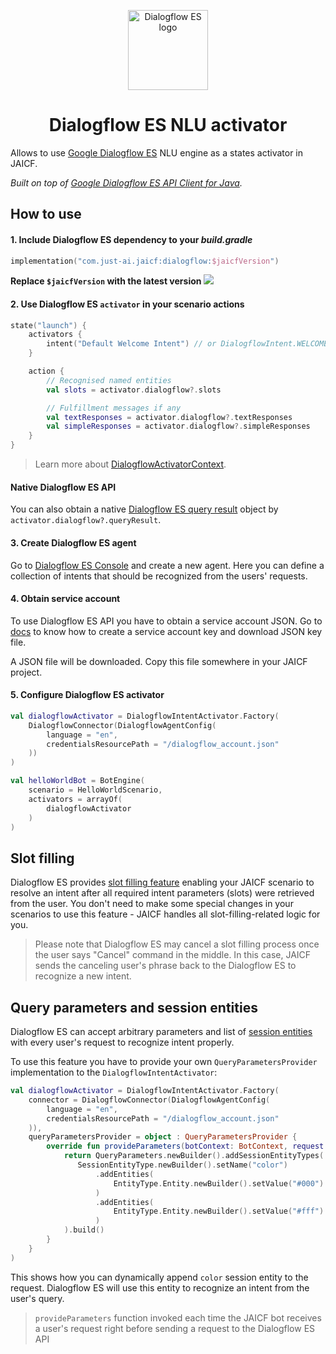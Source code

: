 <p align="center">
    <img src="https://assets.dialogflow.com/common/assets/img/unnamed.png" height="128" alt="Dialogflow ES logo"/>
</p>

<h1 align="center">Dialogflow ES NLU activator</h1>

Allows to use [Google Dialogflow ES](https://cloud.google.com/dialogflow/es/docs) NLU engine as a states activator in JAICF.

_Built on top of [Google Dialogflow ES API Client for Java](https://github.com/googleapis/java-dialogflow)._

## How to use

#### 1. Include Dialogflow ES dependency to your _build.gradle_

```kotlin
implementation("com.just-ai.jaicf:dialogflow:$jaicfVersion")
```

**Replace `$jaicfVersion` with the latest version ![](https://img.shields.io/github/v/release/just-ai/jaicf-kotlin?color=%23000&label=&style=flat-square)**

#### 2. Use Dialogflow ES `activator` in your scenario actions

```kotlin
state("launch") {
    activators {
        intent("Default Welcome Intent") // or DialogflowIntent.WELCOME
    }

    action {
        // Recognised named entities
        val slots = activator.dialogflow?.slots

        // Fulfillment messages if any
        val textResponses = activator.dialogflow?.textResponses
        val simpleResponses = activator.dialogflow?.simpleResponses
    }
}
```

> Learn more about [DialogflowActivatorContext](https://github.com/just-ai/jaicf-kotlin/blob/master/activators/dialogflow/src/main/kotlin/com/justai/jaicf/activator/dialogflow/DialogflowActivatorContext.kt).

#### Native Dialogflow ES API

You can also obtain a native [Dialogflow ES query result](https://github.com/googleapis/java-dialogflow/blob/master/proto-google-cloud-dialogflow-v2/src/main/java/com/google/cloud/dialogflow/v2/QueryResult.java) object by `activator.dialogflow?.queryResult`.

#### 3. Create Dialogflow ES agent

Go to [Dialogflow ES Console](https://dialogflow.cloud.google.com/#/newAgent) and create a new agent.
Here you can define a collection of intents that should be recognized from the users' requests.

#### 4. Obtain service account

To use Dialogflow ES API you have to obtain a service account JSON. Go
to [docs](https://cloud.google.com/dialogflow/es/docs/quick/setup#sa-create) to know how to create a service account key
and download JSON key file.

A JSON file will be downloaded. Copy this file somewhere in your JAICF project.

#### 5. Configure Dialogflow ES activator

```kotlin
val dialogflowActivator = DialogflowIntentActivator.Factory(
    DialogflowConnector(DialogflowAgentConfig(
        language = "en",
        credentialsResourcePath = "/dialogflow_account.json"
    ))
)

val helloWorldBot = BotEngine(
    scenario = HelloWorldScenario,
    activators = arrayOf(
        dialogflowActivator
    )
)
```

## Slot filling

Dialogflow ES
provides [slot filling feature](https://cloud.google.com/dialogflow/es/docs/intents-actions-parameters#required)
enabling your JAICF scenario to resolve an intent after all required intent parameters (slots) were retrieved from the
user. You don't need to make some special changes in your scenarios to use this feature - JAICF handles all slot-filling-related logic for you.

> Please note that Dialogflow ES may cancel a slot filling process once the user says "Cancel" command in the middle.
In this case, JAICF sends the canceling user's phrase back to the Dialogflow ES to recognize a new intent.

## Query parameters and session entities

Dialogflow ES can accept arbitrary parameters and list
of [session entities](https://cloud.google.com/dialogflow/es/docs/entities-session) with every user's request to
recognize intent properly.

To use this feature you have to provide your own `QueryParametersProvider` implementation to the `DialogflowIntentActivator`:

```kotlin
val dialogflowActivator = DialogflowIntentActivator.Factory(
    connector = DialogflowConnector(DialogflowAgentConfig(
        language = "en",
        credentialsResourcePath = "/dialogflow_account.json"
    )),
    queryParametersProvider = object : QueryParametersProvider {
        override fun provideParameters(botContext: BotContext, request: BotRequest): QueryParameters {
            return QueryParameters.newBuilder().addSessionEntityTypes(
               SessionEntityType.newBuilder().setName("color")
                   .addEntities(
                       EntityType.Entity.newBuilder().setValue("#000").addAllSynonyms(listOf("black", "none", "empty"))
                   )
                   .addEntities(
                       EntityType.Entity.newBuilder().setValue("#fff").addAllSynonyms(listOf("white", "bright"))
                   )
            ).build()
        }
    }
)
```

This shows how you can dynamically append `color` session entity to the request.
Dialogflow ES will use this entity to recognize an intent from the user's query.

> `provideParameters` function invoked each time the JAICF bot receives a user's request right before sending a request
> to the Dialogflow ES API

